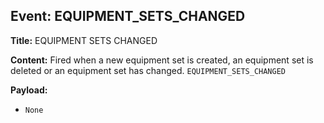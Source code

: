 ## Event: EQUIPMENT_SETS_CHANGED

**Title:** EQUIPMENT SETS CHANGED

**Content:**
Fired when a new equipment set is created, an equipment set is deleted or an equipment set has changed.
`EQUIPMENT_SETS_CHANGED`

**Payload:**
- `None`